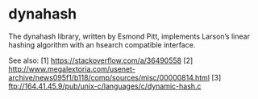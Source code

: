 # dynahash
The dynahash library, written by Esmond Pitt, implements Larson’s linear hashing algorithm with an hsearch compatible interface.

See also:
[1] https://stackoverflow.com/a/36490558
[2] http://www.megalextoria.com/usenet-archive/news095f1/b118/comp/sources/misc/00000814.html
[3] ftp://164.41.45.9/pub/unix-c/languages/c/dynamic-hash.c
